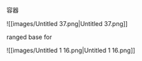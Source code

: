   

容器

![[images/Untitled 37.png|Untitled 37.png]]

ranged base for

![[images/Untitled 1 16.png|Untitled 1 16.png]]